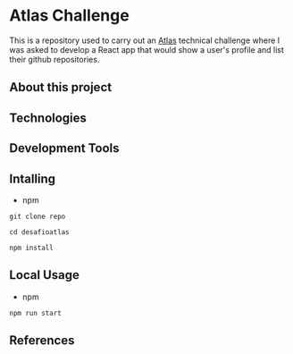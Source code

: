 <h1>Atlas Challenge</h1>

<p>
  This is a repository used to carry out an <a href="https://www.atlasgr.com.br/">Atlas</a> technical challenge where I was asked to develop a React app that would show a user's profile and list their github repositories.
</p>

<!-- img app -->

##  About this project

<!-- about -->

## Technologies

<!-- technologies -->
                                                                                                  
## Development Tools

<!-- tools -->

## Intalling

- npm

```
git clone repo
```

```
cd desafioatlas
```

```
npm install
```

## Local Usage

- npm

```
npm run start
```

## References

<!-- tools -->
